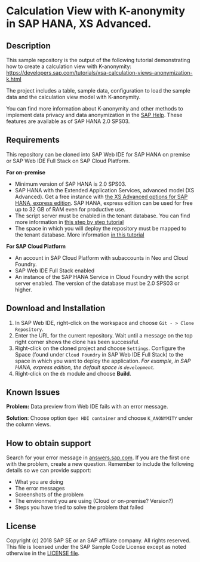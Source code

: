 # Calculation View with K-anonymity in SAP HANA, XS Advanced.
## Description
This sample repository is the output of the following tutorial demonstrating how to create a calculation view with K-anonymity: https://developers.sap.com/tutorials/xsa-calculation-views-anonymization-k.html 

The project includes a table, sample data, configuration to load the sample data and the calculation view model with K-anonymity. 

You can find more information about K-anonymity and other methods to implement data privacy and data anonymization in the [SAP Help](https://help.sap.com/viewer/d48b808bcde547eea7f30bb101cb62b6/1.0.0.0/en-US). These features are available as of SAP HANA 2.0 SPS03.

## Requirements
This repository can be cloned into SAP Web IDE for SAP HANA on premise or SAP Web IDE Full Stack on SAP Cloud Platform.

**For on-premise**

- Minimum version of SAP HANA is 2.0 SPS03.
- SAP HANA with the Extended Application Services, advanced model (XS Advanced). Get a free instance with [the XS Advanced options for SAP HANA, express edition](https://developers.sap.com/topics/sap-hana-express.html).  SAP HANA, express edition can be used for free up to 32 GB of RAM even for productive use.
- The script server must be enabled in the tenant database. 
You can find more information in [this step by step tutorial](https://developers.sap.com/tutorials/hxe-enable-script-server.html)
- The space in which you will deploy the repository must be mapped to the tenant database. 
More information [in this tutorial](https://www.sap.com/developer/tutorials/xsa-tenant-db-space.html)

**For SAP Cloud Platform**

- An account in SAP Cloud Platform with subaccounts in Neo and Cloud Foundry. 
- SAP Web IDE Full Stack enabled
- An instance of the SAP HANA Service in Cloud Foundry with the script server enabled. The version of the database must be 2.0 SPS03 or higher. 


## Download and Installation
1.  In SAP Web IDE, right-click on the workspace and choose `Git - > Clone Repository`. 
2.  Enter the URL for the current repository. Wait until a message on the top right corner shows the clone has been successful.
3.  Right-click on the cloned project and choose `Settings`. Configure the Space (found under `Cloud Foundry` in SAP Web IDE Full Stack) to the space in which you want to deploy the application. _For example, in SAP HANA, express edition, the default space is `development`._
3.  Right-click on the `db` module and choose **Build**.

## Known Issues

**Problem:** Data preview from Web IDE fails with an error message.

**Solution**: Choose option `Open HDI container` and choose `K_ANONYMITY` under the column views.



## How to obtain support
Search for your error message in [answers.sap.com](https://answers.sap.com/index.html). If you are the first one with the problem, create a new question. Remember to include the following details so we can provide support:
- What you are doing
- The error messages
- Screenshots of the problem
- The environment you are using (Cloud or on-premise? Version?)
- Steps you have tried to solve the problem that failed

## License
Copyright (c) 2018 SAP SE or an SAP affiliate company. All rights reserved.
This file is licensed under the SAP Sample Code License except as noted otherwise in the [LICENSE file](https://github.com/SAP/hana-xsa-calculation-view-anonymity/blob/master/LICENSE).
